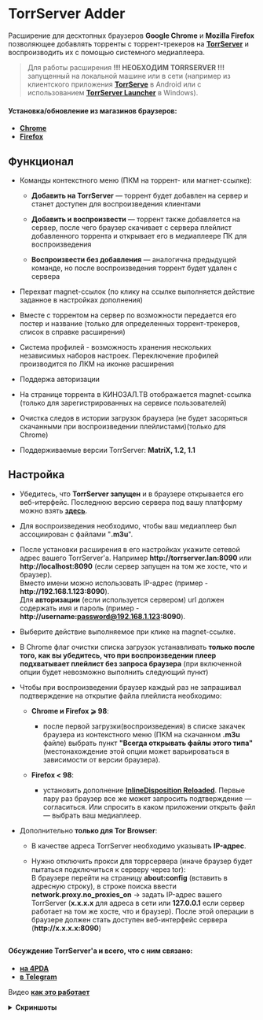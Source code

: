 # TorrServer Adder  
Расширение для десктопных браузеров **Google Chrome** и **Mozilla Firefox** позволяющее добавлять торренты с торрент-трекеров на [**TorrServer**](https://github.com/YouROK/TorrServer) и воспроизводить их с помощью системного медиаплеера.
> Для работы расширения **!!! НЕОБХОДИМ TORRSERVER !!!** запущенный на локальной машине или в сети (например из клиентского приложения [**TorrServe**](https://github.com/YouROK/TorrServe) в Android или с использованием [**TorrServer Launcher**](https://github.com/Noperkot/TSL) в Windows).  

#### Установка/обновление из магазинов браузеров:
- [**Chrome**](https://chrome.google.com/webstore/detail/torrserver-adder/ihphookhabmjbgccflngglmidjloeefg)  
- [**Firefox**](https://addons.mozilla.org/firefox/addon/torrserver-adder)

## Функционал
- Команды контекстного меню (ПКМ на торрент- или магнет-ссылке): 
	* **Добавить на TorrServer** — торрент будет добавлен на сервер и станет доступен для воспроизведения клиентами

	* **Добавить и воспроизвести** — торрент также добавляется на сервер, после чего браузер скачивает с сервера плейлист добавленного торрента и открывает его в медиаплеере ПК для воспроизведения

	* **Воспроизвести без добавления** — аналогична предыдущей команде, но после воспроизведения торрент будет удален с сервера

- Перехват magnet-ссылок (по клику на ссылке выполняется действие заданное в настройках дополнения)  
- Вместе с торрентом на сервер по возможности передается его постер и название (только для определенных торрент-трекеров, список в справке расширения)  
- Система профилей - возможность хранения нескольких независимых наборов настроек. Переключение профилей производится по ЛКМ на иконке расширения  
- Поддержа авторизации  
- На странице торрента в КИНОЗАЛ.ТВ отображается magnet-ссылка (только для зарегистрированных на сервисе пользователей)  
- Очистка следов в истории загрузок браузера (не будет засоряться скачанными при воспроизведении плейлистами)(только для Chrome)  
- Поддерживаемые версии TorrServer: **MatriX, 1.2, 1.1**  

## Настройка

- Убедитесь, что **TorrServer запущен** и в браузере открывается его веб-итерфейс. Последнюю версию сервера под вашу платформу можно взять  [**здесь**](https://github.com/YouROK/TorrServer/releases/latest).

- Для воспроизведения необходимо, чтобы ваш медиаплеер был ассоциирован с файлами "**.m3u**".
- После установки расширения в его настройках укажите сетевой адрес вашего TorrServer'а. Например  **http:<area>//torrserver.lan:8090**  или  **http:<area>//localhost:8090**  (если сервер запущен на том же хосте, что и браузер).  
    Вместо имени можно использовать IP-адрес (пример -  **http:<area>//192.168.1.123:8090**).  
    Для **авторизации** (если используется сервером) url должен содержать имя и пароль (пример -  **http:<area>//username:password@192.168.1.123:8090**).  
- Выберите действие выполняемое при клике на magnet-ссылке.
- В Chrome флаг очистки списка загрузок устанавливать  **только после того, как вы убедитесь, что при воспроизведении плеер подхватывает плейлист без запроса браузера**  (при включенной опции будет невозможно выполнить следующий пункт)
- Чтобы при воспроизведении браузер каждый раз не запрашивал подтверждение на открытие файла плейлиста необходимо:

	* **Chrome и Firefox ⩾ 98**:
		+ после первой загрузки(воспроизведения) в списке закачек браузера из контекстного меню (ПКМ на скачанном  **.m3u**  файле) выбрать пункт  **"Всегда открывать файлы этого типа"**  (местонахождение этой опции может варьироваться в зависимости от версии браузера).

	* **Firefox < 98**:
		+ установить дополнение [**InlineDisposition Reloaded**](https://addons.mozilla.org/firefox/addon/inlinedisposition-reloaded/). Первые пару раз браузер все же может запросить подтверждение — согласиться. Или спросить в каком приложении открыть файл — выбрать ваш медиаплеер.

- Дополнительно **только для Tor Browser**:

	* В качестве адреса TorrServer необходимо указывать **IP-адрес**.

	* Нужно отключить прокси для торрсервера (иначе браузер будет пытаться подключиться к серверу через tor):  
	В браузере перейти на страницу **about:config** (вставить в адресную строку), в строке поиска ввести **network.proxy.no_proxies_on** -> задать IP-адрес вашего TorrServer (**x.x.x.x** для адреса в сети или **127.0.0.1** если сервер работает на том же хосте, что и браузер). После этой операции в браузере должен стать доступен веб-интерфейс сервера (**http:<area>//x.x.x.x:8090**)

##

#### Обсуждение TorrServer'а и всего, что с ним связано:

-   [**на 4PDA**](https://4pda.to/forum/index.php?showtopic=889960)
-   [**в Telegram**](https://t.me/TorrServe)

Видео [**как это работает**](https://www.youtube.com/watch?v=7e5mwleqxvM)

<details><summary><b>Скриншоты</b></summary>  

***
![](/screenshots/screen1.jpg?raw=true)  
***
![](/screenshots/screen2.jpg?raw=true)  
***
![](/screenshots/screen3.png?raw=true)  
***
![](/screenshots/screen4.png?raw=true)  
***
</details>
